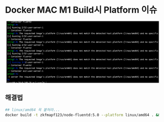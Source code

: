 # Docker MAC M1 Build시 Platform 이슈

![1](../public/1.png)

## 해결법

```sh
## linux/amd64 꼭 붙혀라...
docker build -t zkfmapf123/node-fluentd:5.0 --platform linux/amd64 . && docker push zkfmapf123/node-fluentd:5.0  
```

